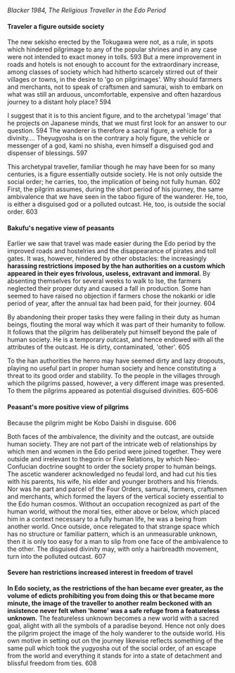 *Blacker 1984, The Religious Traveller in the Edo Period*
#### Traveler a figure outside society
The new sekisho erected by the Tokugawa were not, as a rule, in spots which hindered pilgrimage to any of the popular shrines and in any case were not intended to exact money in tolls. 593
But a mere improvement in roads and hotels is not enough to account for the extraordinary increase, among classes of society which had hitherto scarcely stirred out of their villages or towns, in the desire to 'go on pilgrimages'. Why should farmers and merchants, not to speak of craftsmen and samurai, wish to embark on what was still an arduous, uncomfortable, expensive and often hazardous journey to a distant holy place? 594

I suggest that it is to this ancient figure, and to the archetypal 'image' that he projects on Japanese minds, that we must first look for an answer to our question. 594
The wanderer is therefore a sacral figure, a vehicle for a divinity….
Theyugyosha is on the contrary a holy figure, the vehicle or messenger of a god, kami no shisha, even himself a disguised god and dispenser of blessings. 597

This archetypal traveller, familiar though he may have been for so many centuries, is a figure essentially outside society. He is not only outside the social order; he carries, too, the implication of being not fully human. 602
First, the pilgrim assumes, during the short period of his journey, the same ambivalence that we have seen in the taboo figure of the wanderer. He, too, is either a disguised god or a polluted outcast. He, too, is outside the social order. 603

#### Bakufu's negative view of peasants
Earlier we saw that travel was made easier during the Edo period by the improved roads and hostelries and the disappearance of pirates and toll gates. It was, however, hindered by other obstacles: the increasingly **harassing restrictions imposed by the han authorities on a custom which appeared in their eyes frivolous, useless, extravant and immoral**.
By absenting themselves for several weeks to walk to Ise, the farmers neglected their proper duty and caused a fall in production. Some han seemed to have raised no objection if farmers chose the nokanki or idle period of year, after the annual tax had been paid, for their journey. 604

By abandoning their proper tasks they were failing in their duty as human beings, flouting the moral way which it was part of their humanity to follow. It follows that the pilgrim has deliberately put himself beyond the pale of human society. He is a temporary outcast, and hence endowed with all the attributes of the outcast. He is dirty, contaminated, 'other'. 605

To the han authorities the henro may have seemed dirty and lazy dropouts, playing no useful part in proper human society and hence constituting a threat to its good order and stability. To the people in the villages through which the pilgrims passed, however, a very different image was presented. To them the pilgrims appeared as potential disguised divinities. 605-606

#### Peasant's more positive view of pilgrims
Because the pilgrim might be Kobo Daishi in disguise. 606

Both faces of the ambivalence, the divinity and the outcast, are outside human society. They are not part of the intricate web of relationships by which men and women in the Edo period were joined together. They were outside and irrelevant to thegorin or Five Relations, by which Neo-Confucian doctrine sought to order the society proper to human beings. The ascetic wanderer acknowledged no feudal lord, and had cut his ties with his parents, his wife, his elder and younger brothers and his friends. Nor was he part and parcel of the Four Orders, samurai, farmers, craftsmen and merchants, which formed the layers of the vertical society essential to the Edo human cosmos. Without an occupation recognized as part of the human world, without the moral ties, either above or below, which placed him in a context necessary to a fully human life, he was a being from another world. Once outside, once relegated to that strange space which has no structure or familiar pattern, which is an unmeasurable unknown, then it is only too easy for a man to slip from one face of the ambivalence to the other. The disguised divinity may, with only a hairbreadth movement, turn into the polluted outcast. 607

#### Severe han restrictions increased interest in freedom of travel
**In Edo society, as the restrictions of the han became ever greater, as the volume of edicts prohibiting you from doing this or that became more minute, the image of the traveller to another realm beckoned with an insistence never felt when 'home' was a safe refuge from a featureless unknown.** The featureless unknown becomes a new world with a sacred goal, alight with all the symbols of a paradise beyond. Hence not only does the pilgrim project the image of the holy wanderer to the outside world. His own motive in setting out on the journey likewise reflects something of the same pull which took the yugyosha out of the social order, of an escape from the world and everything it stands for into a state of detachment and blissful freedom from ties. 608